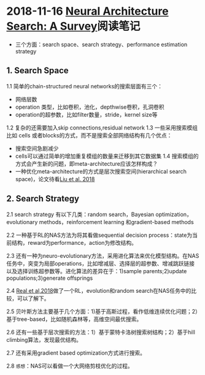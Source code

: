 
# 2018-11-16 [Neural Architecture Search: A Survey](https://arxiv.org/abs/1808.05377)阅读笔记

- 三个方面：search space、search strategy、performance estimation strategy

## 1. Search Space
1.1 简单的chain-structured neural networks的搜索层面有三个：
  - 网络层数
  - operation 类型，比如卷积，池化，depthwise卷积，孔洞卷积
  - operation的超参数，比如filter数量，stride，kernel size等

1.2 复杂的还需要加入skip connections,residual network
1.3 一些采用搜索模组比如 cells 或者blocks的方式，而不是搜索全部网络结构有几个优点：
  + 搜索空间急剧减少
  + cells可以通过简单的增加重复模组的数量来迁移到其它数据集
1.4 搜索模组的方式会产生新的问题，即meta-architecture应该怎样构成？
  + 一种优化meta-architecture的方式是层次搜索空间(hierarchical search space)，论文待看[Liu et al. 2018](https://arxiv.org/abs/1711.00436)
  
## 2. Search Strategy
2.1 search strategy 有以下几类：random search，Bayesian optimization，evolutionary methods，reinforcement learning
和gradient-based methods

2.2 一种基于RL的NAS方法为将其看做sequential decision process：state为当前结构，reward为performance，action为修改结构。

2.3 还有一种为neuro-evolutionary方法，采用进化算法来优化模型结构。在NAS任务中，突变为局部operations，比如增减层、选择层的超参数、增减跳跃链接
以及选择训练超参数等。进化算法的差异在于：1)sample parents;2)update populations;3)generate offsprings

2.4 [Real et al,2018](https://arxiv.org/abs/1802.01548)做了一个RL，evolution和random search在NAS任务中的比较，可以了解下。

2.5 贝叶斯方法主要基于几个方面：1)基于高斯过程，看作低维连续优化问题；2）基于tree-based，比如随机森林等，高维空间最优搜索。

2.6 还有一些基于层次搜索的方法：1）基于蒙特卡洛树搜索树结构；2）基于hill climbing算法，发现最优结构。

2.7 还有采用gradient based optimization方式进行搜索。

2.8 `感想`：NAS可以看做一个大网络剪枝优化的过程。

